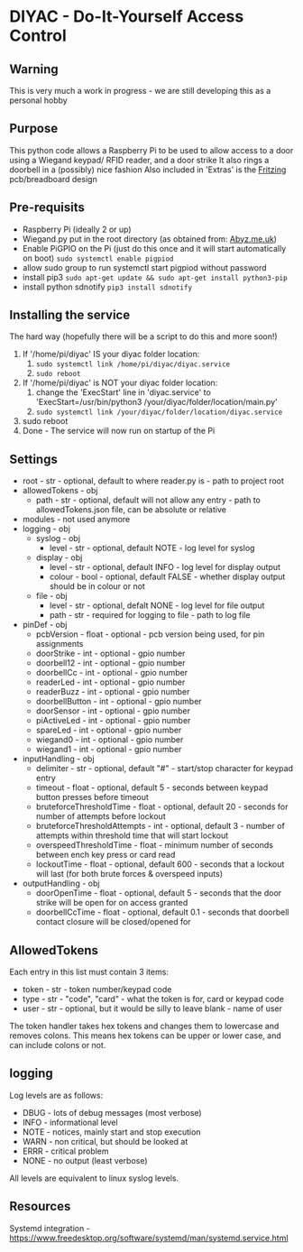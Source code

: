 # DIYAC - Do-It-Yourself Access Control #

## Warning ##

This is very much a work in progress - we are still developing this as a personal hobby

## Purpose ##

This python code allows a Raspberry Pi to be used to allow access to a door using a Wiegand keypad/ RFID reader, and a door strike
It also rings a doorbell in a (possibly) nice fashion
Also included in 'Extras' is the [Fritzing](https://fritzing.org/) pcb/breadboard design

## Pre-requisits ##

* Raspberry Pi (ideally 2 or up)
* Wiegand.py put in the root directory (as obtained from: [Abyz.me.uk](http://abyz.me.uk/rpi/pigpio/code/wiegand_py.zip))
* Enable PiGPIO on the Pi (just do this once and it will start automatically on boot) `sudo systemctl enable pigpiod`
* allow sudo group to run systemctl start pigpiod without password
* install pip3 `sudo apt-get update && sudo apt-get install python3-pip`
* install python sdnotify `pip3 install sdnotify`

## Installing the service ##

The hard way (hopefully there will be a script to do this and more soon!)

1. If '/home/pi/diyac' IS your diyac folder location:
     1. `sudo systemctl link /home/pi/diyac/diyac.service`
     2. `sudo reboot`
2. If '/home/pi/diyac' is NOT your diyac folder location:
     1. change the 'ExecStart' line in 'diyac.service' to 'ExecStart=/usr/bin/python3 /your/diyac/folder/location/main.py'
     2. `sudo systemctl link /your/diyac/folder/location/diyac.service`
3. sudo reboot
4. Done - The service will now run on startup of the Pi

## Settings ##

* root - str - optional, default to where reader.py is - path to project root
* allowedTokens - obj
  * path - str - optional, default will not allow any entry - path to allowedTokens.json file, can be absolute or relative
* modules - not used anymore
* logging - obj
  * syslog - obj
    * level - str - optional, default NOTE - log level for syslog
  * display - obj
    * level - str - optional, default INFO - log level for display output
    * colour - bool - optional, default FALSE - whether display output should be in colour or not
  * file - obj
    * level - str - optional, defalt NONE - log level for file output
    * path - str - required for logging to file - path to log file
* pinDef - obj
  * pcbVersion - float - optional - pcb version being used, for pin assignments
  * doorStrike - int - optional - gpio number
  * doorbell12 - int - optional - gpio number
  * doorbellCc - int - optional - gpio number
  * readerLed - int - optional - gpio number
  * readerBuzz - int - optional - gpio number
  * doorbellButton - int - optional - gpio number
  * doorSensor - int - optional - gpio number
  * piActiveLed - int - optional - gpio number
  * spareLed - int - optional - gpio number
  * wiegand0 - int - optional - gpio number
  * wiegand1 - int - optional - gpio number
* inputHandling - obj
  * delimiter - str - optional, default "#" - start/stop character for keypad entry
  * timeout - float - optional, default 5 - seconds between keypad button presses before timeout
  * bruteforceThresholdTime - float - optional, default 20 - seconds for number of attempts before lockout
  * bruteforceThresholdAttempts - int - optional, default 3 - number of attempts within threshold time that will start lockout
  * overspeedThresholdTime - float - minimum number of seconds between ench key press or card read
  * lockoutTime - float - optional, default 600 - seconds that a lockout will last (for both brute forces & overspeed inputs)
* outputHandling - obj
  * doorOpenTime - float - optional, default 5 - seconds that the door strike will be open for on access granted
  * doorbellCcTime - float - optional, default 0.1 - seconds that doorbell contact closure will be closed/opened for
  
## AllowedTokens ##

Each entry in this list must contain 3 items:

* token - str - token number/keypad code
* type - str - "code", "card" - what the token is for, card or keypad code
* user - str - optional, but it would be silly to leave blank - name of user

The token handler takes hex tokens and changes them to lowercase and removes colons. This means hex tokens can be upper or lower case, and can include colons or not.

## logging ##

Log levels are as follows:

* DBUG - lots of debug messages (most verbose)
* INFO - informational level
* NOTE - notices, mainly start and stop execution
* WARN - non critical, but should be looked at
* ERRR - critical problem
* NONE - no output (least verbose)

All levels are equivalent to linux syslog levels.

## Resources ##

Systemd integration - <https://www.freedesktop.org/software/systemd/man/systemd.service.html>
